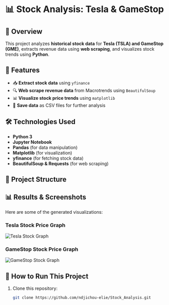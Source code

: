 # 📊 Stock Analysis: Tesla & GameStop

## 📌 Overview
This project analyzes **historical stock data** for **Tesla (TSLA) and GameStop (GME)**, extracts revenue data using **web scraping**, and visualizes stock trends using **Python**.

## 🚀 Features
- 📥 **Extract stock data** using `yfinance`
- 🔍 **Web scrape revenue data** from Macrotrends using `BeautifulSoup`
- 📊 **Visualize stock price trends** using `matplotlib`
- 📂 **Save data** as CSV files for further analysis

## 🛠️ Technologies Used
- **Python 3**
- **Jupyter Notebook**
- **Pandas** (for data manipulation)
- **Matplotlib** (for visualization)
- **yfinance** (for fetching stock data)
- **BeautifulSoup & Requests** (for web scraping)

## 📂 Project Structure

## 📊 Results & Screenshots
Here are some of the generated visualizations:

### **Tesla Stock Price Graph**
![Tesla Stock Graph](Screenshots/tesla_stock_graph.png)

### **GameStop Stock Price Graph**
![GameStop Stock Graph](Screenshots/gme_stock_graph.png)

## 📎 How to Run This Project
1. Clone this repository:
   ```bash
   git clone https://github.com/ndjichou-elie/Stock_Analysis.git
